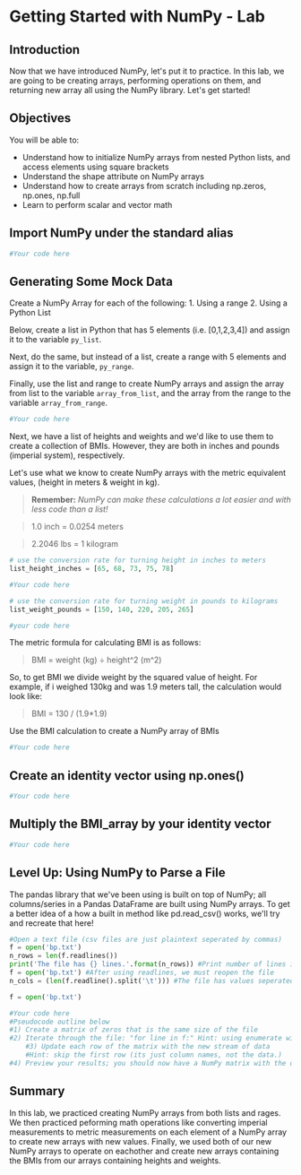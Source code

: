 
# Getting Started with NumPy - Lab

## Introduction

Now that we have introduced NumPy, let's put it to practice. In this lab, we are going to be creating arrays, performing operations on them, and returning new array all using the NumPy library. Let's get started!

## Objectives

You will be able to: 

* Understand how to initialize NumPy arrays from nested Python lists, and access elements using square brackets
* Understand the shape attribute on NumPy arrays
* Understand how to create arrays from scratch including np.zeros, np.ones, np.full
* Learn to perform scalar and vector math  

## Import NumPy under the standard alias


```python
#Your code here
```

## Generating Some Mock Data

Create a NumPy Array for each of the following:
    1. Using a range
    2. Using a Python List
    
Below, create a list in Python that has 5 elements (i.e. [0,1,2,3,4]) and assign it to the variable `py_list`. 

Next, do the same, but instead of a list, create a range with 5 elements and assign it to the variable, `py_range`.

Finally, use the list and range to create NumPy arrays and assign the array from list to the variable `array_from_list`, and the array from the range to the variable `array_from_range`.


```python
#Your code here
```

Next, we have a list of heights and weights and we'd like to use them to create a collection of BMIs. However, they are both in inches and pounds (imperial system), respectively. 

Let's use what we know to create NumPy arrays with the metric equivalent values, (height in meters & weight in kg).

> **Remember:** *NumPy can make these calculations a lot easier and with less code than a list!*

> 1.0 inch = 0.0254 meters

> 2.2046 lbs = 1 kilogram


```python
# use the conversion rate for turning height in inches to meters
list_height_inches = [65, 68, 73, 75, 78]

#Your code here
```


```python
# use the conversion rate for turning weight in pounds to kilograms
list_weight_pounds = [150, 140, 220, 205, 265]

#your code here
```

The metric formula for calculating BMI is as follows:

> BMI = weight (kg) ÷ height^2 (m^2)

So, to get BMI we divide weight by the squared value of height. For example, if i weighed 130kg and was 1.9 meters tall, the calculation would look like:

> BMI = 130 / (1.9*1.9)

Use the BMI calculation to create a NumPy array of BMIs


```python
#Your code here
```

## Create an identity vector using np.ones()


```python
#Your code here
```

## Multiply the BMI_array by your identity vector


```python
#Your code here
```

## Level Up: Using NumPy to Parse a File
The pandas library that we've been using is built on top of NumPy; all columns/series in a Pandas DataFrame are built using NumPy arrays. To get a better idea of a how a built in method like pd.read_csv() works, we'll try and recreate that here!


```python
#Open a text file (csv files are just plaintext seperated by commas)
f = open('bp.txt')
n_rows = len(f.readlines())
print('The file has {} lines.'.format(n_rows)) #Print number of lines in the file
f = open('bp.txt') #After using readlines, we must reopen the file
n_cols = (len(f.readline().split('\t'))) #The file has values seperated by tabs; we read the first line and check it's length.

f = open('bp.txt')

#Your code here
#Pseudocode outline below
#1) Create a matrix of zeros that is the same size of the file
#2) Iterate through the file: "for line in f:" Hint: using enumerate will also be required
    #3) Update each row of the matrix with the new stream of data
    #Hint: skip the first row (its just column names, not the data.)
#4) Preview your results; you should now have a NumPy matrix with the data from the file

```

## Summary

In this lab, we practiced creating NumPy arrays from both lists and rages. We then practiced peforming math operations like converting imperial measurements to metric measurements on each element of a NumPy array to create new arrays with new values. Finally, we used both of our new NumPy arrays to operate on eachother and create new arrays containing the BMIs from our arrays containing heights and weights.
